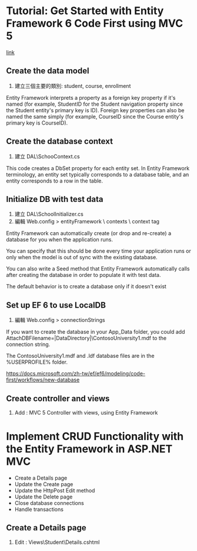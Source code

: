 ﻿# Tutorial: Get Started with Entity Framework 6 Code First using MVC 5
[link](https://docs.microsoft.com/zh-tw/aspnet/mvc/overview/getting-started/getting-started-with-ef-using-mvc/creating-an-entity-framework-data-model-for-an-asp-net-mvc-application)


## Create the data model

1. 建立三個主要的類別: student, course, enrollment

Entity Framework interprets a property as a foreign key property 
if it's named <navigation property name><primary key property name> 
(for example, StudentID for the Student navigation property since the Student entity's primary key is ID). 
Foreign key properties can also be named the same simply <primary key property name> 
(for example, CourseID since the Course entity's primary key is CourseID).

## Create the database context

1. 建立 DAL\SchooContext.cs

This code creates a DbSet property for each entity set. 
In Entity Framework terminology, an entity set typically corresponds to a database table, 
and an entity corresponds to a row in the table.

## Initialize DB with test data

1. 建立 DAL\SchoolInitializer.cs
2. 編輯 Web.config > entityFramework \ contexts \ context tag

Entity Framework can automatically create (or drop and re-create) a database for you 
when the application runs. 

You can specify that this should be done every time your application runs 
or only when the model is out of sync with the existing database. 

You can also write a Seed method that Entity Framework automatically calls after creating the database 
in order to populate it with test data.

The default behavior is to create a database only if it doesn't exist 

## Set up EF 6 to use LocalDB

1. 編輯 Web.config > connectionStrings

If you want to create the database in your App_Data folder, 
you could add AttachDBFilename=|DataDirectory|\ContosoUniversity1.mdf to the connection string.

The ContosoUniversity1.mdf and .ldf database files are in the %USERPROFILE% folder.

https://docs.microsoft.com/zh-tw/ef/ef6/modeling/code-first/workflows/new-database

## Create controller and views

1. Add : MVC 5 Controller with views, using Entity Framework

# Implement CRUD Functionality with the Entity Framework in ASP.NET MVC

- Create a Details page
- Update the Create page
- Update the HttpPost Edit method
- Update the Delete page
- Close database connections
- Handle transactions

## Create a Details page

1. Edit : Views\Student\Details.cshtml
